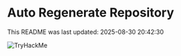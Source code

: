 # Auto Regenerate Repository

This README was last updated: 2025-08-30 20:42:30

 ![TryHackMe](https://tryhackme.com/badge/533634)
